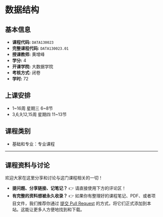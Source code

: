 # 数据结构

## 基本信息

- **课程代码:** `DATA130023`
- **完整课程代码:** `DATA130023.01`
- **授课教师:** 黄增峰
- **学分:** 4
- **开课学院:** 大数据学院
- **考核方式:** 闭卷
- **学时:** 72

## 上课安排

- 1~16周 星期三 6~8节
- 3,6,9,12,15周 星期四 11~13节

## 课程类别

- 基础和专业：专业课程

---

## 课程资料与讨论

欢迎大家在这里分享和讨论与这门课程相关的一切！

*   **提问题、分享链接、记笔记？** 👉 请直接使用下方的评论区！
*   **有完整的资料想被永久收录？** 👉 如果你有整理好的课程笔记、PDF、或者项目文件，我们推荐你通过 [提交 Pull Request](https://github.com/cedric1902666/fudan-ds-info/pulls) 的方式，将它们正式添加到本站。这能让更多人方便地找到和下载。 